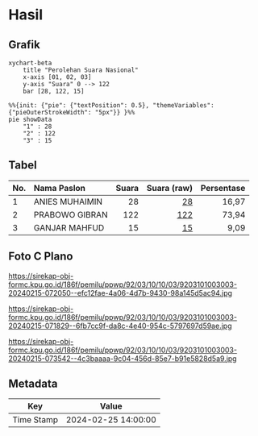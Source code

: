 # Hasil

## Grafik

```mermaid
xychart-beta
    title "Perolehan Suara Nasional"
    x-axis [01, 02, 03]
    y-axis "Suara" 0 --> 122
    bar [28, 122, 15]
```

```mermaid
%%{init: {"pie": {"textPosition": 0.5}, "themeVariables": {"pieOuterStrokeWidth": "5px"}} }%%
pie showData
    "1" : 28
    "2" : 122
    "3" : 15
```

## Tabel

| No. | Nama Paslon    | Suara | Suara (raw) | Persentase |
|:--- |:-------------- | -----:| -----------:| ----------:|
| 1   | ANIES MUHAIMIN | 28    | [28][p-1]   | 16,97      |
| 2   | PRABOWO GIBRAN | 122   | [122][p-2]  | 73,94      |
| 3   | GANJAR MAHFUD  | 15    | [15][p-3]   | 9,09       |


[p-1]: https://github.com/gigit-pemilu/pemilu-2024/blob/main/pilpres/hitung-suara/sub/92-papua-barat/sub/03-fak-fak/sub/10-pariwari/sub/1003-dulanpokpok/sub/003-tps/sub/paslon-1.txt
[p-2]: https://github.com/gigit-pemilu/pemilu-2024/blob/main/pilpres/hitung-suara/sub/92-papua-barat/sub/03-fak-fak/sub/10-pariwari/sub/1003-dulanpokpok/sub/003-tps/sub/paslon-2.txt
[p-3]: https://github.com/gigit-pemilu/pemilu-2024/blob/main/pilpres/hitung-suara/sub/92-papua-barat/sub/03-fak-fak/sub/10-pariwari/sub/1003-dulanpokpok/sub/003-tps/sub/paslon-3.txt

## Foto C Plano

https://sirekap-obj-formc.kpu.go.id/186f/pemilu/ppwp/92/03/10/10/03/9203101003003-20240215-072050--efc12fae-4a06-4d7b-9430-98a145d5ac94.jpg

https://sirekap-obj-formc.kpu.go.id/186f/pemilu/ppwp/92/03/10/10/03/9203101003003-20240215-071829--6fb7cc9f-da8c-4e40-954c-5797697d59ae.jpg

https://sirekap-obj-formc.kpu.go.id/186f/pemilu/ppwp/92/03/10/10/03/9203101003003-20240215-073542--4c3baaaa-9c04-456d-85e7-b91e5828d5a9.jpg


## Metadata

| Key        | Value               |
| ---------- | ------------------- |
| Time Stamp | 2024-02-25 14:00:00 |



